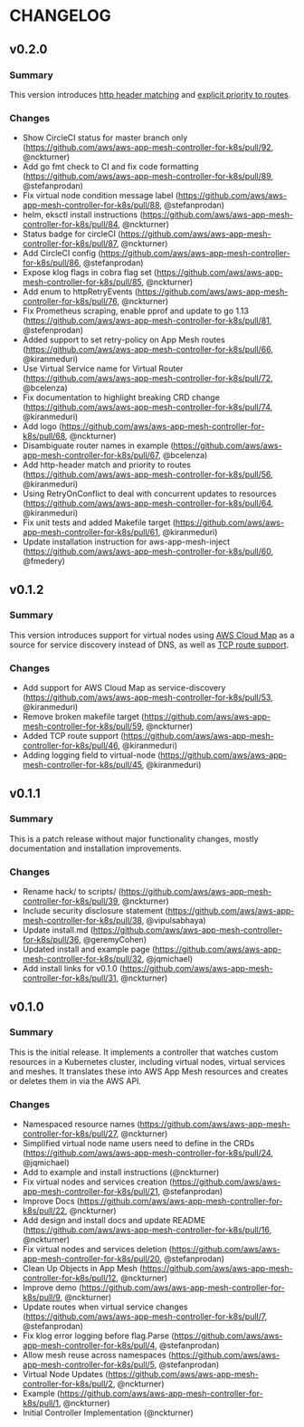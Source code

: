 # CHANGELOG

## v0.2.0

### Summary

This version introduces [http header matching](https://github.com/aws/aws-app-mesh-roadmap/issues/15) and [explicit priority to routes](https://github.com/aws/aws-app-mesh-roadmap/issues/77).

### Changes

* Show CircleCI status for master branch only (https://github.com/aws/aws-app-mesh-controller-for-k8s/pull/92, @nckturner)
* Add go fmt check to CI and fix code formatting (https://github.com/aws/aws-app-mesh-controller-for-k8s/pull/89, @stefanprodan)
* Fix virtual node condition message label (https://github.com/aws/aws-app-mesh-controller-for-k8s/pull/88, @stefanprodan)
* helm, eksctl install instructions (https://github.com/aws/aws-app-mesh-controller-for-k8s/pull/84, @nckturner)
* Status badge for circleCI (https://github.com/aws/aws-app-mesh-controller-for-k8s/pull/87, @nckturner)
* Add CircleCI config (https://github.com/aws/aws-app-mesh-controller-for-k8s/pull/86, @stefanprodan)
* Expose klog flags in cobra flag set (https://github.com/aws/aws-app-mesh-controller-for-k8s/pull/85, @nckturner)
* Add enum to httpRetryEvents (https://github.com/aws/aws-app-mesh-controller-for-k8s/pull/76, @nckturner)
* Fix Prometheus scraping, enable pprof and update to go 1.13 (https://github.com/aws/aws-app-mesh-controller-for-k8s/pull/81, @stefenprodan)
* Added support to set retry-policy on App Mesh routes (https://github.com/aws/aws-app-mesh-controller-for-k8s/pull/66, @kiranmeduri)
* Use Virtual Service name for Virtual Router (https://github.com/aws/aws-app-mesh-controller-for-k8s/pull/72, @bcelenza)
* Fix documentation to highlight breaking CRD change (https://github.com/aws/aws-app-mesh-controller-for-k8s/pull/74, @kiranmeduri)
* Add logo (https://github.com/aws/aws-app-mesh-controller-for-k8s/pull/68, @nckturner)
* Disambiguate router names in example (https://github.com/aws/aws-app-mesh-controller-for-k8s/pull/67, @bcelenza)
* Add http-header match and priority to routes (https://github.com/aws/aws-app-mesh-controller-for-k8s/pull/56, @kiranmeduri)
* Using RetryOnConflict to deal with concurrent updates to resources (https://github.com/aws/aws-app-mesh-controller-for-k8s/pull/64, @kiranmeduri)
* Fix unit tests and added Makefile target (https://github.com/aws/aws-app-mesh-controller-for-k8s/pull/61, @kiranmeduri)
* Update installation instruction for aws-app-mesh-inject (https://github.com/aws/aws-app-mesh-controller-for-k8s/pull/60, @fmedery)

## v0.1.2

### Summary

This version introduces support for virtual nodes using [AWS Cloud Map](https://github.com/aws/aws-app-mesh-roadmap/issues/11) as a source for service discovery instead of DNS, as well as [TCP route support](https://github.com/aws/aws-app-mesh-roadmap/issues/4).

### Changes

* Add support for AWS Cloud Map as service-discovery (https://github.com/aws/aws-app-mesh-controller-for-k8s/pull/53, @kiranmeduri)
* Remove broken makefile target (https://github.com/aws/aws-app-mesh-controller-for-k8s/pull/59, @nckturner)
* Added TCP route support (https://github.com/aws/aws-app-mesh-controller-for-k8s/pull/46, @kiranmeduri)
* Adding logging field to virtual-node (https://github.com/aws/aws-app-mesh-controller-for-k8s/pull/45, @kiranmeduri)

## v0.1.1

### Summary

This is a patch release without major functionality changes, mostly documentation and installation improvements.

### Changes

* Rename hack/ to scripts/ (https://github.com/aws/aws-app-mesh-controller-for-k8s/pull/39, @nckturner)
* Include security disclosure statement (https://github.com/aws/aws-app-mesh-controller-for-k8s/pull/38, @vipulsabhaya)
* Update install.md (https://github.com/aws/aws-app-mesh-controller-for-k8s/pull/36, @geremyCohen)
* Updated install and example page (https://github.com/aws/aws-app-mesh-controller-for-k8s/pull/32, @jqmichael)
* Add install links for v0.1.0 (https://github.com/aws/aws-app-mesh-controller-for-k8s/pull/31, @nckturner)

## v0.1.0

### Summary

This is the initial release.  It implements a controller that watches custom resources in a Kubernetes cluster, including virtual nodes, virtual services and meshes.  It translates these into AWS App Mesh resources and creates or deletes them in via the AWS API.

### Changes

* Namespaced resource names (https://github.com/aws/aws-app-mesh-controller-for-k8s/pull/27, @nckturner)
* Simplified virtual node name users need to define in the CRDs (https://github.com/aws/aws-app-mesh-controller-for-k8s/pull/24, @jqmichael)
* Add to example and install instructions (@nckturner)
* Fix virtual nodes and services creation (https://github.com/aws/aws-app-mesh-controller-for-k8s/pull/21, @stefanprodan)
* Improve Docs (https://github.com/aws/aws-app-mesh-controller-for-k8s/pull/22, @nckturner)
* Add design and install docs and update README (https://github.com/aws/aws-app-mesh-controller-for-k8s/pull/16, @nckturner)
* Fix virtual nodes and services deletion (https://github.com/aws/aws-app-mesh-controller-for-k8s/pull/20, @stefanprodan)
* Clean Up Objects in App Mesh (https://github.com/aws/aws-app-mesh-controller-for-k8s/pull/12, @nckturner)
* Improve demo (https://github.com/aws/aws-app-mesh-controller-for-k8s/pull/9, @nckturner)
* Update routes when virtual service changes (https://github.com/aws/aws-app-mesh-controller-for-k8s/pull/7, @stefanprodan)
* Fix klog error logging before flag.Parse (https://github.com/aws/aws-app-mesh-controller-for-k8s/pull/4, @stefanprodan)
* Allow mesh reuse across namespaces (https://github.com/aws/aws-app-mesh-controller-for-k8s/pull/5, @stefanprodan)
* Virtual Node Updates (https://github.com/aws/aws-app-mesh-controller-for-k8s/pull/2, @nckturner)
* Example (https://github.com/aws/aws-app-mesh-controller-for-k8s/pull/1, @nckturner)
* Initial Controller Implementation (@nckturner)
